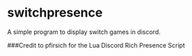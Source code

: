 # switchpresence
A simple program to display switch games in discord.

###Credit to pfirsich for the Lua Discord Rich Presence Script
